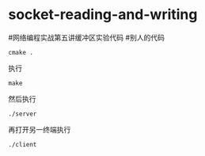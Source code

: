 # socket-reading-and-writing
#网络编程实战第五讲缓冲区实验代码
#别人的代码

```
cmake .
```
执行 
```
make
```

然后执行
```
./server
```
再打开另一终端执行
```
./client
```
